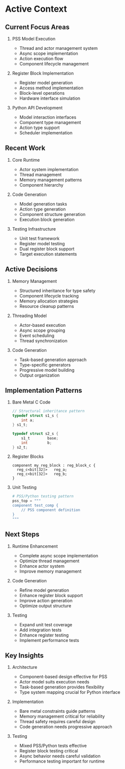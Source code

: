 # Active Context

## Current Focus Areas

1. PSS Model Execution
   - Thread and actor management system
   - Async scope implementation
   - Action execution flow
   - Component lifecycle management

2. Register Block Implementation
   - Register model generation
   - Access method implementation
   - Block-level operations
   - Hardware interface simulation

3. Python API Development
   - Model interaction interfaces
   - Component type management
   - Action type support
   - Scheduler implementation

## Recent Work

1. Core Runtime
   - Actor system implementation
   - Thread management
   - Memory management patterns
   - Component hierarchy

2. Code Generation
   - Model generation tasks
   - Action type generation
   - Component structure generation
   - Execution block generation

3. Testing Infrastructure
   - Unit test framework
   - Register model testing
   - Dual register block support
   - Target execution statements

## Active Decisions

1. Memory Management
   - Structured inheritance for type safety
   - Component lifecycle tracking
   - Memory allocation strategies
   - Resource cleanup patterns

2. Threading Model
   - Actor-based execution
   - Async scope grouping
   - Event scheduling
   - Thread synchronization

3. Code Generation
   - Task-based generation approach
   - Type-specific generators
   - Progressive model building
   - Output organization

## Implementation Patterns

1. Bare Metal C Code
   ```c
   // Structural inheritance pattern
   typedef struct s1_s {
       int a;
   } s1_t;

   typedef struct s2_s {
       s1_t        base;
       int         b;
   } s2_t;
   ```

2. Register Blocks
   ```
   component my_reg_block : reg_block_c {
     reg_c<bit[32]>   reg_a;
     reg_c<bit[32]>   reg_b;
   }
   ```

3. Unit Testing
   ```python
   # PSS/Python testing pattern
   pss_top = """
   component test_comp {
       // PSS component definition
   }
   """
   ```

## Next Steps

1. Runtime Enhancement
   - Complete async scope implementation
   - Optimize thread management
   - Enhance actor system
   - Improve memory management

2. Code Generation
   - Refine model generation
   - Enhance register block support
   - Improve action generation
   - Optimize output structure

3. Testing
   - Expand unit test coverage
   - Add integration tests
   - Enhance register testing
   - Implement performance tests

## Key Insights

1. Architecture
   - Component-based design effective for PSS
   - Actor model suits execution needs
   - Task-based generation provides flexibility
   - Type system mapping crucial for Python interface

2. Implementation
   - Bare metal constraints guide patterns
   - Memory management critical for reliability
   - Thread safety requires careful design
   - Code generation needs progressive approach

3. Testing
   - Mixed PSS/Python tests effective
   - Register block testing critical
   - Async behavior needs careful validation
   - Performance testing important for runtime
